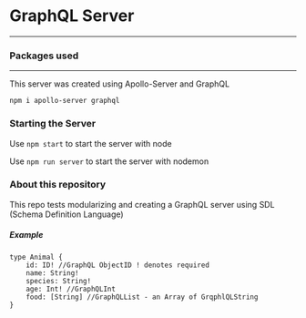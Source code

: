 # GraphQL Server 
----------------

### Packages used
-----------------
This server was created using Apollo-Server and GraphQL

`npm i apollo-server graphql`

### Starting the Server

Use `npm start` to start the server with node

Use `npm run server` to start the server with nodemon


### About this repository

This repo tests modularizing and creating a GraphQL server using SDL (Schema Definition Language)

##### Example

```
type Animal {
    id: ID! //GraphQL ObjectID ! denotes required
    name: String!
    species: String!
    age: Int! //GraphQLInt
    food: [String] //GraphQLList - an Array of GrqphlQLString
}
```
